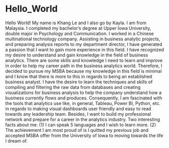 # Hello_World
Hello World! My name is Khang Le and I also go by Kayla. I am from Malaysia. I completed my bachelor’s degree at Upper Iowa University, double major in Psychology and Communication. I worked in a Chinese multinational technology company. Assisting in business analytic projects, and preparing analysis reports to my department director, I have generated a passion that I want to gain more experience in this field. I have recognized my desire to understand and gain knowledge in the field of business analytics. There are some skills and knowledge I need to learn and improve in order to help my career path in the business analytics world. Therefore, I decided to pursue my MSBA because my knowledge in this field is minimal and I know that there is more to this in regards to being an established business analyst. I have the desire to learn the techniques and skills of compiling and filtering the raw data from databases and creating visualizations for business analysis to help the company understand how a business currently flows and produces. Consequently, I am fascinated with the tools that analytics use like, in general, Tableau, Power BI, Python, etc. in regards to making visual dashboards user friendly and easy to read towards any leadership team. Besides, I want to build my professional network and prepare for a career in the analytics industry.
Two interesting facts about me: (1) I can speak 5 languages and I wish to learn more. (2) The achievement I am most proud of is I quitted my previous job and accepted MSBA offer from the University of Iowa to moving towards the life I dream of.
